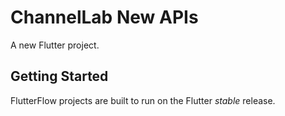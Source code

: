 # ChannelLab New APIs

A new Flutter project.

## Getting Started

FlutterFlow projects are built to run on the Flutter _stable_ release.
